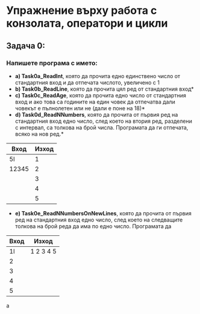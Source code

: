 # Упражнение върху работа с конзолата, оператори и цикли
## Задача 0:
### Напишете програма с името:
* **a) Task0a_ReadInt**, която да прочита едно единствено число от стандартния вход и да отпечата числото, увеличено с 1
* **b) Task0b_ReadLine**, която да прочита цял ред от стандартния вход*
* **c) Task0c_ReadAge**, която да прочита едно число от стандартния вход и ако това са годините на един човек да отпечатва дали човекът е пълнолетен или не (дали е поне на 18)*
* **d) Task0d_ReadNNumbers**, която да прочита от първия ред на стандартния вход едно число, след което на втория ред, разделени с интервал, са толкова на брой числа. Програмата да ги отпечата, всяко на нов ред.*

| Вход          | Изход |
| ------------- | ------------- |
| 5l  | 1  |
| 12345 | 2  |
|         | 3  |
 |         | 4  |
  |        | 5  |
  * **e) Task0e_ReadNNumbersOnNewLines**, която да прочита от първия ред на стандартния вход едно число, след което на следващите толкова на брой реда да има по едно число. Програмата да
  
  | Вход          | Изход |
| ------------- | ------------- |
| 1l  | 1 2 3 4 5  |
|2 |  |
| 3        |   |
 | 4        |   |
  | 5       |   |
a

